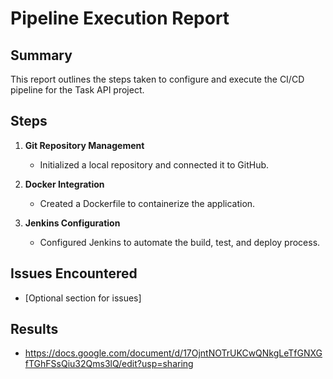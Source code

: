 # Pipeline Execution Report

## Summary

This report outlines the steps taken to configure and execute the CI/CD pipeline for the Task API project.

## Steps

1. **Git Repository Management**  
     
   - Initialized a local repository and connected it to GitHub.

   

2. **Docker Integration**  
     
   - Created a Dockerfile to containerize the application.

   

3. **Jenkins Configuration**  
     
   - Configured Jenkins to automate the build, test, and deploy process.

## Issues Encountered

- \[Optional section for issues\]

## Results

- https://docs.google.com/document/d/17OjntNOTrUKCwQNkgLeTfGNXGfTGhFSsQiu32Qms3lQ/edit?usp=sharing

